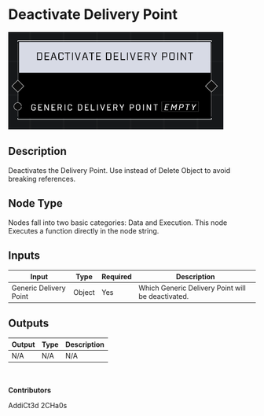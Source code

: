 # Deactivate Delivery Point
![alt text](../../../.gitbook/assets/deactivate-delivery-point.png)
## Description
Deactivates the Delivery Point. Use instead of Delete Object to avoid breaking references.

## Node Type
Nodes fall into two basic categories: Data and Execution. This node Executes a function directly in the node string.

## Inputs
| Input | Type | Required | Description |
|------------------|------------------|----------|--------------------------------------------------------------|
| Generic Delivery Point | Object | Yes | Which Generic Delivery Point will be deactivated. |

## Outputs
| Output | Type | Description |
|------------------|------------------|--------------------------------------------------------------|
| N/A | N/A | N/A |

\
\
**Contributors**

AddiCt3d 2CHa0s